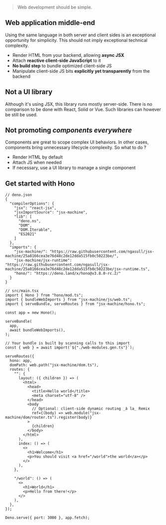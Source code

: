 > Web development should be simple.

## Web application middle-end

Using the same language in both server and client sides is an exceptional opportunity for simplicity.
This should not imply exceptional technical complexity.

- Render HTML from your backend, allowing **async JSX**
- Attach **reactive client-side JavaScript** to it
- **No build step** to bundle optimized client-side JS
- Manipulate client-side JS bits **explicitly yet transparently** from the backend

## Not a UI library

Although it's using JSX, this library runs mostly server-side.
There is no comparison to be done with React, Solid or Vue.
Such libraries can however be still be used.

## Not promoting _components everywhere_

Components are great to scope complex UI behaviors. In other cases, components bring unnecessary lifecycle complexity. So what to do ?

- Render HTML by default
- Attach JS when needed
- If necessary, use a UI library to manage a single component

## Get started with Hono

```jsonc
// deno.json
{
  "compilerOptions": {
    "jsx": "react-jsx",
    "jsxImportSource": "jsx-machine",
    "lib": [
      "deno.ns",
      "DOM",
      "DOM.Iterable",
      "ES2021"
    ]
  },
  "imports": {
    "jsx-machine/": "https://raw.githubusercontent.com/ngasull/jsx-machine/25a8166cea3e76d48c2de12dda515fb0c50223be/",
    "jsx-machine/jsx-runtime": "https://raw.githubusercontent.com/ngasull/jsx-machine/25a8166cea3e76d48c2de12dda515fb0c50223be/jsx-runtime.ts",
    "hono/": "https://deno.land/x/hono@v3.8.0-rc.2/"
  }
}
```

```tsx
// src/main.tsx
import { Hono } from "hono/mod.ts";
import { bundleWebImports } from "jsx-machine/js/web.ts";
import { serveBundle, serveRoutes } from "jsx-machine/hono.ts";

const app = new Hono();

serveBundle(
  app,
  await bundleWebImports(),
);

// Your bundle is built by scanning calls to this import
const { web } = await import(`${"./web-modules.gen.ts"}`);

serveRoutes({
  hono: app,
  domPath: web.path("jsx-machine/dom.ts"),
  routes: {
    "": {
      layout: ({ children }) => (
        <html>
          <head>
            <title>Hello world</title>
            <meta charset="utf-8" />
          </head>
          <body
            // Optional: client-side dynamic routing _à la_ Remix
            ref={(body) => web.module("jsx-machine/dom/router.ts").register(body)}
          >
            {children}
          </body>
        </html>
      ),
      index: () => (
        <>
          <h1>Welcome</h1>
          <p>You should visit <a href="/world">the world</a></p>
        </>
      ),
    },

    "/world": () => (
      <>
        <h1>World</h1>
        <p>Hello from there!</p>
      </>
    ),
  },
});

Deno.serve({ port: 3000 }, app.fetch);
```

